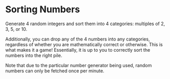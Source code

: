 # Sorting Numbers

Generate 4 random integers and sort them into 4 categories: multiples of 2, 3, 5, or 10.

Additionally, you can drop any of the 4 numbers into any categories, regardless of whether you are mathematically correct or otherwise. This is what makes it a game! Essentially, it is up to you to correctly sort the numbers into the right pile. 

Note that due to the particular number generator being used, random numbers can only be fetched once per minute.